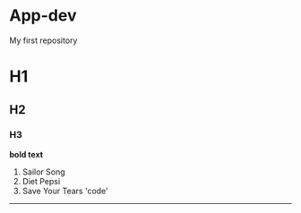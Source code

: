 # App-dev
My first repository
# H1
## H2
### H3
**bold text**
1. Sailor Song
2. Diet Pepsi
3. Save Your Tears
'code'
---
